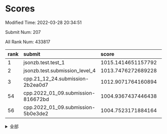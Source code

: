 # Scores

Modified Time: 2022-03-28 20:34:51

Submit Num: 207

All Rank Num: 433817

| rank |               submit               |       score        |       sigma        | pk_num |
| :--- | :--------------------------------- | :----------------- | :----------------- | :----- |
| 1    | jsonzb.test.test_1                 | 1015.1414651157792 | 0.8308355181963951 | 8382   |
| 2    | jsonzb.test.submission_level_4     | 1013.7476272689228 | 0.837461246225606  | 8383   |
| 3    | cpp.21_12_24.submission-2b2ea0d7   | 1012.9071764160894 | 0.7971447294354637 | 8381   |
| 54   | cpp.2022_01_09.submission-816672bd | 1004.9367437446438 | 0.7191376915849256 | 8383   |
| 56   | cpp.2022_01_09.submission-5b0e3de2 | 1004.7523171884164 | 0.7255053121138617 | 8378   |


<details>
<summary>全部</summary>

| rank |                 submit                 |       score        |       sigma        | pk_num |
| :--- | :------------------------------------- | :----------------- | :----------------- | :----- |
| 1    | jsonzb.test.test_1                     | 1015.1414651157792 | 0.8308355181963951 | 8382   |
| 2    | jsonzb.test.submission_level_4         | 1013.7476272689228 | 0.837461246225606  | 8383   |
| 3    | cpp.21_12_24.submission-2b2ea0d7       | 1012.9071764160894 | 0.7971447294354637 | 8381   |
| 4    | gobigger.level_3.submission_level_3_43 | 1011.960986738489  | 0.7822121144997776 | 8383   |
| 5    | gobigger.level_3.submission_level_3_11 | 1011.8242180359412 | 0.7898799267847686 | 8382   |
| 6    | gobigger.level_3.submission_level_3_25 | 1011.4482080673947 | 0.7641165178283055 | 8378   |
| 7    | gobigger.level_3.submission_level_3_15 | 1011.2436355458838 | 0.783138793575311  | 8378   |
| 8    | gobigger.level_3.submission_level_3_33 | 1011.0703946044555 | 0.779710271900982  | 8385   |
| 9    | gobigger.level_3.submission_level_3_22 | 1011.0179320925387 | 0.7736127353250162 | 8378   |
| 10   | gobigger.level_3.submission_level_3_48 | 1010.9827306188841 | 0.7667244403368512 | 8384   |
| 11   | gobigger.level_3.submission_level_3_9  | 1010.9731224131797 | 0.757804959784328  | 8377   |
| 12   | gobigger.level_3.submission_level_3_34 | 1010.9678880298288 | 0.7643515107792374 | 8381   |
| 13   | gobigger.level_3.submission_level_3_0  | 1010.8905605406703 | 0.7765640829663781 | 8385   |
| 14   | gobigger.level_3.submission_level_3_17 | 1010.7490144671485 | 0.795977602432618  | 8380   |
| 15   | gobigger.level_3.submission_level_3_6  | 1010.6976838377202 | 0.7494439010962933 | 8381   |
| 16   | gobigger.level_3.submission_level_3_45 | 1010.6572211767767 | 0.7496588234280622 | 8379   |
| 17   | gobigger.level_3.submission_level_3_46 | 1010.641419151592  | 0.7739431372379892 | 8385   |
| 18   | gobigger.level_3.submission_level_3_3  | 1010.6089173990806 | 0.7741651695465942 | 8386   |
| 19   | gobigger.level_3.submission_level_3_5  | 1010.574085906682  | 0.7580951964747437 | 8383   |
| 20   | gobigger.level_3.submission_level_3_7  | 1010.5685952410945 | 0.7641696793408257 | 8384   |
| 21   | gobigger.level_3.submission_level_3_40 | 1010.5654417213146 | 0.7552291650652676 | 8383   |
| 22   | gobigger.level_3.submission_level_3_49 | 1010.5627980160488 | 0.7776646864819597 | 8386   |
| 23   | gobigger.level_3.submission_level_3_24 | 1010.509019612042  | 0.7572138290957121 | 8389   |
| 24   | gobigger.level_3.submission_level_3_19 | 1010.5037160389295 | 0.7449444777094352 | 8381   |
| 25   | gobigger.level_3.submission_level_3_8  | 1010.4416889645103 | 0.7613005419867823 | 8379   |
| 26   | gobigger.level_3.submission_level_3_4  | 1010.3489898096469 | 0.755084383955503  | 8380   |
| 27   | gobigger.level_3.submission_level_3_13 | 1010.3086563203805 | 0.7534015611679733 | 8379   |
| 28   | gobigger.level_3.submission_level_3_14 | 1010.2298229354147 | 0.7729753575289243 | 8385   |
| 29   | gobigger.level_3.submission_level_3_47 | 1010.2242784375807 | 0.7659319170775489 | 8385   |
| 30   | gobigger.level_3.submission_level_3_26 | 1010.2127561864773 | 0.7807237385004621 | 8385   |
| 31   | gobigger.level_3.submission_level_3_16 | 1010.1573170940248 | 0.7687578062780754 | 8382   |
| 32   | gobigger.level_3.submission_level_3_10 | 1010.1358105363855 | 0.779187563746162  | 8384   |
| 33   | gobigger.level_3.submission_level_3_37 | 1010.106679079498  | 0.7706014800250653 | 8388   |
| 34   | gobigger.level_3.submission_level_3_18 | 1009.960867022959  | 0.7396129966727345 | 8384   |
| 35   | gobigger.level_3.submission_level_3_2  | 1009.940558369726  | 0.7643229509265437 | 8383   |
| 36   | gobigger.level_3.submission_level_3_39 | 1009.9131283522981 | 0.758664399684651  | 8374   |
| 37   | gobigger.level_3.submission_level_3_12 | 1009.8902503164924 | 0.7465639128819643 | 8384   |
| 38   | gobigger.level_3.submission_level_3_41 | 1009.8441696177429 | 0.766224977461306  | 8382   |
| 39   | gobigger.level_3.submission_level_3_38 | 1009.6480317540983 | 0.7688254651133575 | 8378   |
| 40   | gobigger.level_3.submission_level_3_44 | 1009.6415338956222 | 0.771813895630265  | 8386   |
| 41   | gobigger.level_3.submission_level_3_23 | 1009.4744457205693 | 0.7604358590311225 | 8382   |
| 42   | gobigger.level_3.submission_level_3_27 | 1009.4050075489301 | 0.7706450093453814 | 8386   |
| 43   | gobigger.level_3.submission_level_3_31 | 1009.4004067115291 | 0.7544759185519869 | 8385   |
| 44   | gobigger.level_3.submission_level_3_1  | 1009.3998823151401 | 0.7500915474725209 | 8384   |
| 45   | gobigger.level_3.submission_level_3_32 | 1009.3149784430923 | 0.7729004087505825 | 8382   |
| 46   | gobigger.level_3.submission_level_3_28 | 1009.2906215094547 | 0.7582676502582116 | 8380   |
| 47   | gobigger.level_3.submission_level_3_29 | 1009.2111140202057 | 0.7742023004089125 | 8384   |
| 48   | gobigger.level_3.submission_level_3_42 | 1009.1898605468376 | 0.7407613315715201 | 8385   |
| 49   | gobigger.level_3.submission_level_3_35 | 1009.0951915197179 | 0.7599682207987746 | 8384   |
| 50   | gobigger.level_3.submission_level_3_21 | 1009.058308786922  | 0.7583953580727988 | 8378   |
| 51   | gobigger.level_3.submission_level_3_30 | 1008.9653314341118 | 0.7656117497239318 | 8376   |
| 52   | gobigger.level_3.submission_level_3_36 | 1008.8989222935883 | 0.7521273250431242 | 8384   |
| 53   | gobigger.level_3.submission_level_3_20 | 1008.8887818750442 | 0.7507784504673395 | 8382   |
| 54   | cpp.2022_01_09.submission-816672bd     | 1004.9367437446438 | 0.7191376915849256 | 8383   |
| 55   | gobigger.level_1.submission_level_1_33 | 1004.8059246815144 | 0.7232183537945006 | 8378   |
| 56   | cpp.2022_01_09.submission-5b0e3de2     | 1004.7523171884164 | 0.7255053121138617 | 8378   |
| 57   | gobigger.level_1.submission_level_1_5  | 1004.7488943014562 | 0.7102037052560658 | 8382   |
| 58   | gobigger.level_1.submission_level_1_47 | 1004.3568452035665 | 0.7249002908148571 | 8382   |
| 59   | gobigger.level_1.submission_level_1_2  | 1004.195307714094  | 0.7278924128601146 | 8386   |
| 60   | gobigger.level_1.submission_level_1_8  | 1004.179432617518  | 0.7289852476287816 | 8389   |
| 61   | gobigger.level_1.submission_level_1_36 | 1004.1755925319658 | 0.7150871221914754 | 8385   |
| 62   | gobigger.level_1.submission_level_1_49 | 1004.113189682765  | 0.7133043951663451 | 8386   |
| 63   | gobigger.level_1.submission_level_1_4  | 1003.9426723119159 | 0.7199202552635721 | 8384   |
| 64   | gobigger.level_1.submission_level_1_42 | 1003.8988872424688 | 0.7314736227931161 | 8383   |
| 65   | gobigger.level_1.submission_level_1_34 | 1003.687596640153  | 0.7172276588601457 | 8385   |
| 66   | gobigger.level_1.submission_level_1_27 | 1003.6400735978009 | 0.7162256677993111 | 8380   |
| 67   | gobigger.level_1.submission_level_1_40 | 1003.6375237794722 | 0.7189715464222345 | 8382   |
| 68   | gobigger.level_1.submission_level_1_28 | 1003.6095565261929 | 0.7166031379643344 | 8383   |
| 69   | gobigger.level_1.submission_level_1_1  | 1003.5912292890845 | 0.7196325275102157 | 8384   |
| 70   | gobigger.level_1.submission_level_1_26 | 1003.4655913227139 | 0.7209676185386922 | 8383   |
| 71   | gobigger.level_1.submission_level_1_0  | 1003.4553711674515 | 0.7243759877400655 | 8380   |
| 72   | gobigger.level_1.submission_level_1_20 | 1003.4457282114654 | 0.7137899381395564 | 8376   |
| 73   | gobigger.level_1.submission_level_1_30 | 1003.3797554992141 | 0.7179551070705071 | 8388   |
| 74   | gobigger.level_1.submission_level_1_13 | 1003.3765031719234 | 0.7136495487331683 | 8380   |
| 75   | gobigger.level_1.submission_level_1_15 | 1003.3062913025487 | 0.7185668294820702 | 8381   |
| 76   | gobigger.level_1.submission_level_1_41 | 1003.2923173355027 | 0.740882139103941  | 8384   |
| 77   | gobigger.level_1.submission_level_1_3  | 1003.2656497916655 | 0.710057715756315  | 8382   |
| 78   | gobigger.level_1.submission_level_1_46 | 1003.2483197859946 | 0.7218116210152875 | 8387   |
| 79   | gobigger.level_1.submission_level_1_43 | 1003.1921410954608 | 0.7139633202264093 | 8386   |
| 80   | gobigger.level_1.submission_level_1_37 | 1003.1034007138892 | 0.7094479316921269 | 8380   |
| 81   | gobigger.level_1.submission_level_1_17 | 1003.0907792528152 | 0.7198607354460476 | 8382   |
| 82   | gobigger.level_1.submission_level_1_12 | 1003.0410730326703 | 0.7153973754431657 | 8385   |
| 83   | gobigger.level_1.submission_level_1_45 | 1003.0373767668985 | 0.7130136787509272 | 8384   |
| 84   | gobigger.level_1.submission_level_1_18 | 1002.8805813398849 | 0.7187539412869971 | 8387   |
| 85   | gobigger.level_1.submission_level_1_6  | 1002.8304901047252 | 0.7127580938257974 | 8378   |
| 86   | gobigger.level_1.submission_level_1_23 | 1002.8077735622351 | 0.706366789816265  | 8388   |
| 87   | gobigger.level_1.submission_level_1_29 | 1002.7445276357569 | 0.7212637031022441 | 8383   |
| 88   | gobigger.level_1.submission_level_1_19 | 1002.7136238343256 | 0.7177743742488607 | 8383   |
| 89   | gobigger.level_1.submission_level_1_24 | 1002.7015427610155 | 0.7152292117401557 | 8381   |
| 90   | gobigger.level_1.submission_level_1_10 | 1002.6322605559698 | 0.7183441173578359 | 8382   |
| 91   | gobigger.level_1.submission_level_1_32 | 1002.6067810633236 | 0.7251120721798628 | 8388   |
| 92   | gobigger.level_1.submission_level_1_16 | 1002.6062229845452 | 0.7095842444301133 | 8383   |
| 93   | gobigger.level_1.submission_level_1_35 | 1002.5765574854807 | 0.7021723485200583 | 8385   |
| 94   | gobigger.level_1.submission_level_1_7  | 1002.4516563976265 | 0.7108037056411681 | 8380   |
| 95   | gobigger.level_1.submission_level_1_21 | 1002.3620833359093 | 0.724466330746364  | 8384   |
| 96   | gobigger.level_1.submission_level_1_14 | 1002.3524638695728 | 0.6995359483332307 | 8385   |
| 97   | gobigger.level_1.submission_level_1_44 | 1002.3487386695516 | 0.725140857774138  | 8387   |
| 98   | gobigger.level_1.submission_level_1_22 | 1002.2063625576171 | 0.7087145622737576 | 8386   |
| 99   | gobigger.level_1.submission_level_1_48 | 1002.1593273623678 | 0.7083142646789164 | 8383   |
| 100  | gobigger.level_1.submission_level_1_11 | 1002.1288339380025 | 0.71437115709249   | 8385   |
| 101  | gobigger.level_1.submission_level_1_39 | 1001.9183134341534 | 0.7080853970698749 | 8386   |
| 102  | gobigger.level_1.submission_level_1_25 | 1001.682130942871  | 0.7085730255122995 | 8388   |
| 103  | gobigger.level_1.submission_level_1_38 | 1001.6260434300082 | 0.7240197743553205 | 8386   |
| 104  | gobigger.level_1.submission_level_1_31 | 1001.4810119112598 | 0.71740345677564   | 8385   |
| 105  | gobigger.level_1.submission_level_1_9  | 1001.2166827875634 | 0.7068483260794177 | 8386   |
| 106  | gobigger.random.submission_random_44   | 997.8707350250259  | 0.702144222526632  | 8386   |
| 107  | gobigger.random.submission_random_45   | 997.1997888305806  | 0.7218476477608815 | 8380   |
| 108  | gobigger.random.submission_random_43   | 997.0180370479441  | 0.7036164017249403 | 8382   |
| 109  | gobigger.random.submission_random_27   | 996.9410086146713  | 0.700444652248732  | 8385   |
| 110  | gobigger.random.submission_random_41   | 996.7628112203465  | 0.7048029644535632 | 8379   |
| 111  | gobigger.random.submission_random_7    | 996.6865443794759  | 0.7313960040458588 | 8380   |
| 112  | gobigger.random.submission_random_10   | 996.6808203854887  | 0.7067244527544279 | 8384   |
| 113  | gobigger.random.submission_random_32   | 996.641599250524   | 0.7055367772769263 | 8375   |
| 114  | gobigger.random.submission_random_37   | 996.5742154889011  | 0.7081662097580254 | 8389   |
| 115  | gobigger.random.submission_random_39   | 996.4941288574453  | 0.7020443270327903 | 8384   |
| 116  | gobigger.random.submission_random_25   | 996.4661799342588  | 0.7101960587129197 | 8382   |
| 117  | gobigger.random.submission_random_15   | 996.4335056052839  | 0.7101342682300923 | 8381   |
| 118  | gobigger.random.submission_random_30   | 996.4292239707006  | 0.7007317382074444 | 8386   |
| 119  | gobigger.random.submission_random_8    | 996.3980400924725  | 0.7079818463553657 | 8382   |
| 120  | gobigger.random.submission_random_24   | 996.3173368042428  | 0.7019482668088549 | 8384   |
| 121  | gobigger.random.submission_random_16   | 996.2865879992264  | 0.7007024856457129 | 8379   |
| 122  | gobigger.random.submission_random_3    | 996.1406748362134  | 0.7002093177732214 | 8384   |
| 123  | gobigger.random.submission_random_22   | 996.0232473115722  | 0.7215204570120402 | 8384   |
| 124  | gobigger.random.submission_random_4    | 996.0122360998744  | 0.7170152569704813 | 8383   |
| 125  | gobigger.random.submission_random_36   | 995.961483559821   | 0.7183223034177187 | 8377   |
| 126  | gobigger.random.submission_random_19   | 995.9529306034373  | 0.720321802101017  | 8383   |
| 127  | gobigger.random.submission_random_35   | 995.942432373701   | 0.7118115814751461 | 8387   |
| 128  | gobigger.random.submission_random_11   | 995.9069623287601  | 0.7156704987333196 | 8380   |
| 129  | gobigger.random.submission_random_5    | 995.8942672646332  | 0.7102448977313902 | 8381   |
| 130  | gobigger.random.submission_random_49   | 995.8297042737881  | 0.699502916914513  | 8384   |
| 131  | gobigger.random.submission_random_23   | 995.797394500189   | 0.7025025240762532 | 8384   |
| 132  | gobigger.random.submission_random_18   | 995.7581828359624  | 0.700912471616528  | 8386   |
| 133  | gobigger.random.submission_random_9    | 995.7447649502107  | 0.7109687959562285 | 8378   |
| 134  | gobigger.random.submission_random_26   | 995.7120431219929  | 0.7146753059900101 | 8378   |
| 135  | gobigger.random.submission_random_28   | 995.6795842018398  | 0.7055551310259148 | 8385   |
| 136  | gobigger.random.submission_random_29   | 995.6619871786978  | 0.7023084102427626 | 8383   |
| 137  | gobigger.random.submission_random_13   | 995.6554930343689  | 0.7042161230814324 | 8384   |
| 138  | gobigger.random.submission_random_0    | 995.615043169401   | 0.7105970251005858 | 8386   |
| 139  | gobigger.random.submission_random_31   | 995.6101507463421  | 0.6994316087264163 | 8386   |
| 140  | gobigger.random.submission_random_20   | 995.576720378249   | 0.7091456281758939 | 8384   |
| 141  | gobigger.random.submission_random_12   | 995.5069242801147  | 0.7167636539868929 | 8383   |
| 142  | gobigger.random.submission_random_14   | 995.482033484568   | 0.7018006114550221 | 8385   |
| 143  | gobigger.random.submission_random_17   | 995.4679936102659  | 0.7184827065057809 | 8387   |
| 144  | gobigger.random.submission_random_40   | 995.4471195204525  | 0.7147237127641434 | 8386   |
| 145  | gobigger.random.submission_random_6    | 995.4346399878937  | 0.70483462563363   | 8382   |
| 146  | gobigger.random.submission_random_34   | 995.3035044246616  | 0.7092881594517658 | 8380   |
| 147  | gobigger.random.submission_random_2    | 995.3015642423043  | 0.7090884374607102 | 8387   |
| 148  | gobigger.random.submission_random_38   | 995.1803781693944  | 0.7030123783695037 | 8386   |
| 149  | gobigger.random.submission_random_48   | 995.1140908366834  | 0.7248073864315134 | 8386   |
| 150  | gobigger.random.submission_random_47   | 995.0898564093183  | 0.7183703444039882 | 8383   |
| 151  | gobigger.random.submission_random_46   | 994.9991766888843  | 0.7300975554006722 | 8382   |
| 152  | gobigger.random.submission_random_1    | 994.8849793255681  | 0.7196964480623084 | 8381   |
| 153  | gobigger.random.submission_random_33   | 994.8482968970751  | 0.7079013349422781 | 8386   |
| 154  | gobigger.level_2.submission_level_2_43 | 994.2554892687746  | 0.717600094869522  | 8386   |
| 155  | gobigger.random.submission_random_21   | 994.1433822077925  | 0.7100252459453009 | 8378   |
| 156  | gobigger.level_2.submission_level_2_47 | 993.992616431852   | 0.7368520011004669 | 8387   |
| 157  | gobigger.level_2.submission_level_2_28 | 993.9769606538562  | 0.7321671813621583 | 8382   |
| 158  | gobigger.level_2.submission_level_2_9  | 993.7775685835935  | 0.7222343329520553 | 8378   |
| 159  | gobigger.level_2.submission_level_2_39 | 993.761650378794   | 0.7161084877470176 | 8384   |
| 160  | gobigger.level_2.submission_level_2_8  | 993.6297956046658  | 0.7454991284261163 | 8378   |
| 161  | gobigger.level_2.submission_level_2_13 | 993.3914264067944  | 0.7204708714729097 | 8382   |
| 162  | gobigger.level_2.submission_level_2_12 | 993.35285414062    | 0.7145566616768643 | 8386   |
| 163  | gobigger.level_2.submission_level_2_34 | 993.2583124606781  | 0.7400918828544248 | 8387   |
| 164  | gobigger.level_2.submission_level_2_35 | 993.2553256078744  | 0.730910114745476  | 8383   |
| 165  | gobigger.random.submission_random_42   | 993.1915448217643  | 0.7311457777529988 | 8384   |
| 166  | gobigger.level_2.submission_level_2_15 | 993.1166734710774  | 0.7491647500982477 | 8379   |
| 167  | gobigger.level_2.submission_level_2_10 | 992.9790941479102  | 0.739533458812123  | 8382   |
| 168  | gobigger.level_2.submission_level_2_16 | 992.961009062549   | 0.7275516473776936 | 8379   |
| 169  | gobigger.level_2.submission_level_2_44 | 992.9338663122759  | 0.7167383766855033 | 8380   |
| 170  | gobigger.level_2.submission_level_2_6  | 992.9231930731011  | 0.7451082290893253 | 8381   |
| 171  | gobigger.level_2.submission_level_2_37 | 992.9056336421407  | 0.7289625070693818 | 8387   |
| 172  | gobigger.level_2.submission_level_2_18 | 992.7719846758747  | 0.7342506047420393 | 8388   |
| 173  | gobigger.level_2.submission_level_2_30 | 992.7345420955033  | 0.7436155675843666 | 8379   |
| 174  | gobigger.level_2.submission_level_2_0  | 992.7210812499696  | 0.7393397163611084 | 8380   |
| 175  | gobigger.level_2.submission_level_2_46 | 992.6910460773449  | 0.7424493410050337 | 8381   |
| 176  | gobigger.level_2.submission_level_2_24 | 992.684211235727   | 0.7375265773959071 | 8384   |
| 177  | gobigger.level_2.submission_level_2_49 | 992.653164342998   | 0.7434309001922307 | 8380   |
| 178  | gobigger.level_2.submission_level_2_1  | 992.590502815124   | 0.7299842949042387 | 8380   |
| 179  | gobigger.level_2.submission_level_2_11 | 992.490634037934   | 0.7430047023196802 | 8384   |
| 180  | gobigger.level_2.submission_level_2_45 | 992.2783168064452  | 0.7396069030202883 | 8383   |
| 181  | gobigger.level_2.submission_level_2_33 | 991.9987134313816  | 0.7447046518181273 | 8387   |
| 182  | gobigger.level_2.submission_level_2_23 | 991.9358038651186  | 0.7581583251655031 | 8380   |
| 183  | gobigger.level_2.submission_level_2_42 | 991.9253718144164  | 0.7460472072095369 | 8385   |
| 184  | gobigger.level_2.submission_level_2_3  | 991.9223365665182  | 0.7482055939357941 | 8385   |
| 185  | gobigger.level_2.submission_level_2_7  | 991.9175728077334  | 0.7464102404360452 | 8387   |
| 186  | gobigger.level_2.submission_level_2_2  | 991.8959404016256  | 0.7325881802757847 | 8383   |
| 187  | gobigger.level_2.submission_level_2_27 | 991.8764557856115  | 0.7416301101486762 | 8385   |
| 188  | gobigger.level_2.submission_level_2_22 | 991.8167596238549  | 0.747032304721674  | 8379   |
| 189  | gobigger.level_2.submission_level_2_21 | 991.7652673284365  | 0.7665458353696228 | 8388   |
| 190  | gobigger.level_2.submission_level_2_31 | 991.7209978131824  | 0.7533176645978379 | 8382   |
| 191  | gobigger.level_2.submission_level_2_5  | 991.694772846432   | 0.7595991740881013 | 8384   |
| 192  | gobigger.level_2.submission_level_2_25 | 991.6395428219474  | 0.7360130640582946 | 8379   |
| 193  | gobigger.level_2.submission_level_2_29 | 991.5925983395413  | 0.7343212279998329 | 8385   |
| 194  | gobigger.level_2.submission_level_2_41 | 991.4847783082208  | 0.7418754095798695 | 8382   |
| 195  | gobigger.level_2.submission_level_2_48 | 991.473811699586   | 0.7531480102792435 | 8382   |
| 196  | gobigger.level_2.submission_level_2_4  | 991.3032215382925  | 0.7477351965556323 | 8381   |
| 197  | gobigger.level_2.submission_level_2_26 | 991.2640804156831  | 0.7597331101527178 | 8382   |
| 198  | gobigger.level_2.submission_level_2_40 | 991.2449997923192  | 0.741007741155751  | 8382   |
| 199  | gobigger.level_2.submission_level_2_36 | 991.0010671090918  | 0.7505076508390303 | 8382   |
| 200  | gobigger.level_2.submission_level_2_20 | 990.9917489027744  | 0.7671700098798191 | 8384   |
| 201  | gobigger.level_2.submission_level_2_38 | 990.970183832294   | 0.7464650073686266 | 8386   |
| 202  | gobigger.level_2.submission_level_2_19 | 990.8152016611996  | 0.7602000076886416 | 8385   |
| 203  | gobigger.level_2.submission_level_2_32 | 990.5836508033261  | 0.7475563444848072 | 8383   |
| 204  | gobigger.level_2.submission_level_2_17 | 990.3645573313074  | 0.7642255258312686 | 8384   |
| 205  | gobigger.level_2.submission_level_2_14 | 990.3040352234947  | 0.7666263994023339 | 8381   |
| 206  | gobigger.none.submission_none_0        | 980.4831885972828  | 1.1957927575382783 | 8382   |
| 207  | gobigger.none.submission_none_1        | 977.1897214953971  | 1.4460893927127956 | 8384   |

</details>
